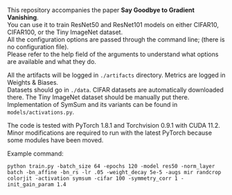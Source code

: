 This repository accompanies the paper **Say Goodbye to Gradient Vanishing**.  
You can use it to train ResNet50 and ResNet101 models on either CIFAR10, CIFAR100, or the Tiny ImageNet dataset.  
All the configuration options are passed through the command line; (there is no configuration file).  
Please refer to the help field of the arguments to understand what options are available and what they do.

All the artifacts will be logged in `./artifacts` directory.
Metrics are logged in Weights & Biases.  
Datasets should go in `./data`. CIFAR datasets are automatically downloaded there.
The Tiny ImageNet dataset should be manually put there.  
Implementation of SymSum and its variants can be found in `models/activations.py`.

The code is tested with PyTorch 1.8.1 and Torchvision 0.9.1 with CUDA 11.2.  
Minor modifications are required to run with the latest PyTorch because some modules have been moved.

Example command:
```
python train.py -batch_size 64 -epochs 120 -model res50 -norm_layer batch -bn_affine -bn_rs -lr .05 -weight_decay 5e-5 -augs mir randcrop colorjit -activation symsum -cifar 100 -symmetry_corr 1 -init_gain_param 1.4
```

